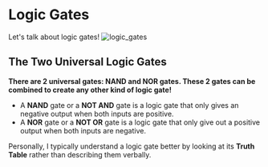 # Logic Gates
Let's talk about logic gates!
![logic_gates](logic_gates_diagram.png)

## The Two Universal Logic Gates
**There are 2 universal gates: NAND and NOR gates. These 2 gates can be combined to create any other kind of logic gate!**

* A **NAND** gate or a **NOT AND** gate is a logic gate that only gives an negative output when both inputs are positive.
* A **NOR** gate or a **NOT OR** gate is a logic gate that only give out a  positive output when both inputs are negative.

Personally, I typically understand a logic gate better by looking at its **Truth Table** rather than describing them verbally.
